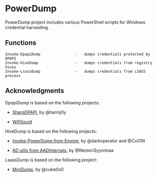 # PowerDump

PowerDump project includes various PowerShell scripts for Windows credential harvesting.


## Functions

```
Invoke-DpapiDump                -   dumps credentials protected by DPAPI
Invoke-HiveDump                 -   dumps credentials from registry hives
Invoke-LsassDump                -   dumps credentials from LSASS process
```


## Acknowledgments

DpapiDump is based on the following projects:

  * [SharpDPAPI](https://github.com/GhostPack/SharpDPAPI), by @harmj0y

  * [WifiSquid](https://github.com/k-mistele/wifi-squid)

HiveDump is based on the following projects:

  * [Invoke-PowerDump from Empire](https://github.com/EmpireProject/Empire/blob/master/data/module_source/credentials/Invoke-PowerDump.ps1), by @darkoperator and @Cx01N

  * [AD utils from AADInternals](https://github.com/Gerenios/AADInternals/blob/master/AD_utils.ps1), by @NestoriSyynimaa

LsassDump is based on the following project:

  * [MiniDump](https://github.com/cube0x0/MiniDump), by @cube0x0
  